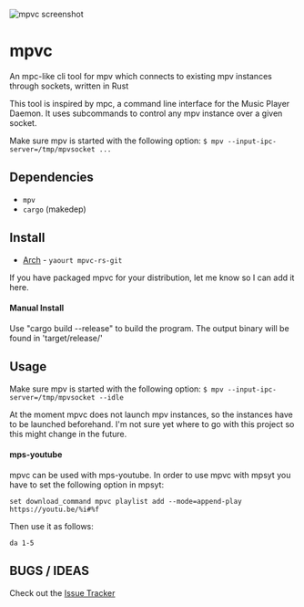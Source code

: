 ![mpvc screenshot](https://gitlab.com/mpv-ipc/mpvc-rs/raw/master/res/logo.png "logo")
# mpvc

An mpc-like cli tool for mpv which connects to existing mpv instances through sockets, written in Rust

This tool is inspired by mpc, a command line interface for the Music Player Daemon.
It uses subcommands to control any mpv instance over a given socket.

Make sure mpv is started with the following option:
`
$ mpv --input-ipc-server=/tmp/mpvsocket ...
`

## Dependencies

- `mpv`
- `cargo` (makedep)

## Install

- [Arch](https://aur.archlinux.org/packages/mpvc-rs) - `yaourt mpvc-rs-git`

If you have packaged mpvc for your distribution, let me know so I can add it here.

#### Manual Install

Use "cargo build --release" to build the program.
The output binary will be found in 'target/release/'

## Usage

Make sure mpv is started with the following option:
`
$ mpv --input-ipc-server=/tmp/mpvsocket --idle
`

At the moment mpvc does not launch mpv instances, so the instances have to be launched beforehand.
I'm not sure yet where to go with this project so this might change in the future.

#### mps-youtube

mpvc can be used with mps-youtube. In order to use mpvc with mpsyt you have to set the following option in mpsyt:

`set download_command mpvc playlist add --mode=append-play https://youtu.be/%i#%f`

Then use it as follows:

`da 1-5`

## BUGS / IDEAS

Check out the [Issue Tracker](https://gitlab.com/mpv-ipc/mpvc-rs/issues)
